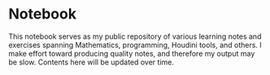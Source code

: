 # Notebook
This notebook serves as my public repository of various learning notes and exercises spanning Mathematics, programming, Houdini tools, and others. I make effort toward producing quality notes, and therefore my output may be slow. Contents here will be updated over time. 

###

